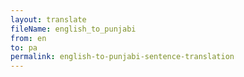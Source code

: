```yaml
--- 
layout: translate 
fileName: english_to_punjabi 
from: en
to: pa 
permalink: english-to-punjabi-sentence-translation
---
```

